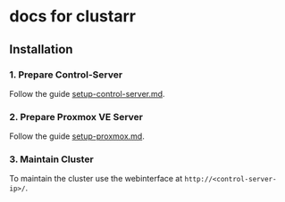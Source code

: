 # docs for clustarr

## Installation

### 1. Prepare Control-Server
Follow the guide [setup-control-server.md](setup-control-server.md).

### 2. Prepare Proxmox VE Server
Follow the guide [setup-proxmox.md](setup-proxmox.md).

### 3. Maintain Cluster
To maintain the cluster use the webinterface at `http://<control-server-ip>/`.

